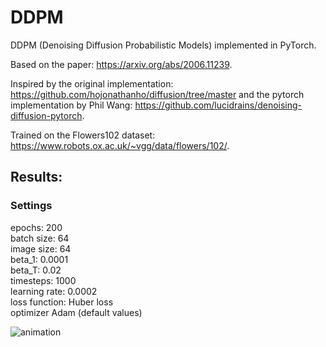 # DDPM
DDPM (Denoising Diffusion Probabilistic Models) implemented in PyTorch.

Based on the paper: https://arxiv.org/abs/2006.11239.

Inspired by the original implementation: https://github.com/hojonathanho/diffusion/tree/master and the pytorch implementation by Phil Wang: https://github.com/lucidrains/denoising-diffusion-pytorch.

Trained on the Flowers102 dataset: https://www.robots.ox.ac.uk/~vgg/data/flowers/102/.

## Results:
### Settings
epochs: 200  
batch size: 64  
image size: 64  
beta_1: 0.0001  
beta_T: 0.02  
timesteps: 1000  
learning rate: 0.0002  
loss function: Huber loss  
optimizer Adam (default values)

![animation](./experiment1.gif)
